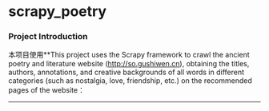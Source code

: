 # scrapy_poetry

### Project Introduction

本项目使用**This project uses the Scrapy framework to crawl the ancient poetry and literature website (http://so.gushiwen.cn), obtaining the titles, authors, annotations, and creative backgrounds of all words in different categories 
(such as nostalgia, love, friendship, etc.) on the recommended pages of the website：




----------------------------------------------------------------------------------------------------------
